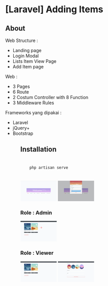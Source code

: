 # [Laravel] Adding Items

<h2>About</h2>
Web Structure :
<ul>
    <li>Landing page</li>
    <li>Login Modal</li>
    <li>Lists Item View Page</li>
    <li>Add Item page</li>
</ul>

Web :
<ul>
    <li>3 Pages</li>
    <li>6 Route</li>
    <li>2 Costum Controller with 8 Function</li>
    <li>3 Middleware Rules</li>
</ul>

Frameworks yang dipakai :
<ul>
    <li> Laravel </li>
    <li> jQuery+ </li>
    <li> Bootstrap </li>
<ul>
    

<h2>Installation</h2>
<code>
    php artisan serve    
</code>
<br><br>
<img src="documentation_images/landing_images.png" width="25%">
<img src="documentation_images/landing_login.png" width="25%">

<h3>Role : Admin</h3>
<img src="documentation_images/user_page_admin.png" width="25%">
<h3>Role : Viewer</h3>
<img src="documentation_images/user_page_view.png" width="25%">
<img src="documentation_images/add_item.png" width="25%">

